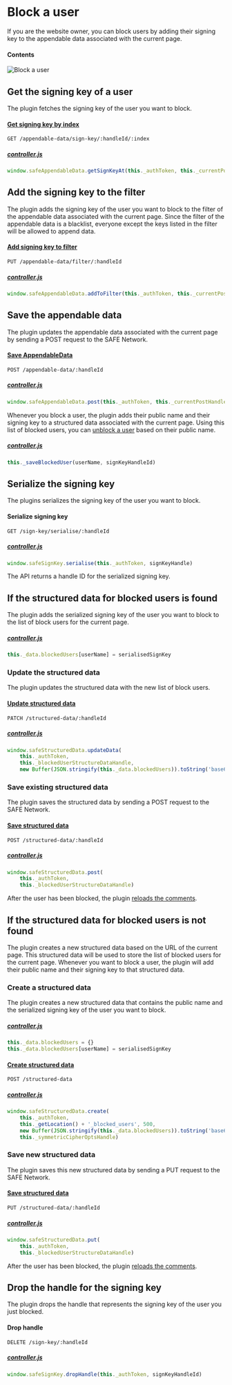 # Block a user

If you are the website owner, you can block users by adding their signing key to the appendable data associated with the current page.

#### Contents

<!-- toc -->

![Block a user](img/block-a-user.png)

## Get the signing key of a user

The plugin fetches the signing key of the user you want to block.

#### [Get signing key by index](https://github.com/maidsafe/rfcs/blob/master/text/0042-launcher-api-v0.6/api/appendable_data.md#get-signing-key-of-a-data-by-index)

```
GET /appendable-data/sign-key/:handleId/:index
```

##### [controller.js](https://github.com/maidsafe/safe_examples/blob/19cb638c3f02a4b9b9492e44f1527f6010c8e9ba/permanent_comments_plugin/comments/src/controller.js#L258)

```js
window.safeAppendableData.getSignKeyAt(this._authToken, this._currentPostHandleId, index)
```

## Add the signing key to the filter

The plugin adds the signing key of the user you want to block to the filter of the appendable data associated with the current page. Since the filter of the appendable data is a blacklist, everyone except the keys listed in the filter will be allowed to append data.

#### [Add signing key to filter](https://github.com/maidsafe/rfcs/blob/master/text/0042-launcher-api-v0.6/api/appendable_data.md#add-sign-keys-to-filter)

```
PUT /appendable-data/filter/:handleId
```

##### [controller.js](https://github.com/maidsafe/safe_examples/blob/19cb638c3f02a4b9b9492e44f1527f6010c8e9ba/permanent_comments_plugin/comments/src/controller.js#L260)

```js
window.safeAppendableData.addToFilter(this._authToken, this._currentPostHandleId, [signKeyHandleId])
```

## Save the appendable data

The plugin updates the appendable data associated with the current page by sending a POST request to the SAFE Network.

#### [Save AppendableData](https://github.com/maidsafe/rfcs/blob/master/text/0042-launcher-api-v0.6/api/appendable_data.md#save-appendabledata)

```
POST /appendable-data/:handleId
```

##### [controller.js](https://github.com/maidsafe/safe_examples/blob/19cb638c3f02a4b9b9492e44f1527f6010c8e9ba/permanent_comments_plugin/comments/src/controller.js#L261)

```js
window.safeAppendableData.post(this._authToken, this._currentPostHandleId)
```

Whenever you block a user, the plugin adds their public name and their signing key to a structured data associated with the current page. Using this list of blocked users, you can [unblock a user](unblock-a-user.md) based on their public name.

##### [controller.js](https://github.com/maidsafe/safe_examples/blob/19cb638c3f02a4b9b9492e44f1527f6010c8e9ba/permanent_comments_plugin/comments/src/controller.js#L262)

```js
this._saveBlockedUser(userName, signKeyHandleId)
```

## Serialize the signing key

The plugins serializes the signing key of the user you want to block.

#### Serialize signing key

```
GET /sign-key/serialise/:handleId
```

##### [controller.js](https://github.com/maidsafe/safe_examples/blob/19cb638c3f02a4b9b9492e44f1527f6010c8e9ba/permanent_comments_plugin/comments/src/controller.js#L369)

```js
window.safeSignKey.serialise(this._authToken, signKeyHandle)
```

The API returns a handle ID for the serialized signing key.

## If the structured data for blocked users is found

The plugin adds the serialized signing key of the user you want to block to the list of block users for the current page.

##### [controller.js](https://github.com/maidsafe/safe_examples/blob/19cb638c3f02a4b9b9492e44f1527f6010c8e9ba/permanent_comments_plugin/comments/src/controller.js#L426)

```js
this._data.blockedUsers[userName] = serialisedSignKey
```

### Update the structured data

The plugin updates the structured data with the new list of block users.

#### [Update structured data](https://api.safedev.org/low-level-api/structured-data/update-structured-data.html)

```
PATCH /structured-data/:handleId
```

##### [controller.js](https://github.com/maidsafe/safe_examples/blob/19cb638c3f02a4b9b9492e44f1527f6010c8e9ba/permanent_comments_plugin/comments/src/controller.js#L427-L430)

```js
window.safeStructuredData.updateData(
    this._authToken,
    this._blockedUserStructureDataHandle,
    new Buffer(JSON.stringify(this._data.blockedUsers)).toString('base64'), this._symmetricCipherOptsHandle)
```

### Save existing structured data

The plugin saves the structured data by sending a POST request to the SAFE Network.

#### [Save structured data](https://api.safedev.org/low-level-api/structured-data/save-structured-data.html#post-endpoint)

```
POST /structured-data/:handleId
```

##### [controller.js](https://github.com/maidsafe/safe_examples/blob/19cb638c3f02a4b9b9492e44f1527f6010c8e9ba/permanent_comments_plugin/comments/src/controller.js#L431-L433)

```js
window.safeStructuredData.post(
    this._authToken,
    this._blockedUserStructureDataHandle)
```

After the user has been blocked, the plugin [reloads the comments](fetch-comments.md).

## If the structured data for blocked users is not found

The plugin creates a new structured data based on the URL of the current page. This structured data will be used to store the list of blocked users for the current page. Whenever you want to block a user, the plugin will add their public name and their signing key to that structured data.

### Create a structured data

The plugin creates a new structured data that contains the public name and the serialized signing key of the user you want to block.

##### [controller.js](https://github.com/maidsafe/safe_examples/blob/19cb638c3f02a4b9b9492e44f1527f6010c8e9ba/permanent_comments_plugin/comments/src/controller.js#L440-L441)

```js
this._data.blockedUsers = {}
this._data.blockedUsers[userName] = serialisedSignKey
```

#### [Create structured data](https://api.safedev.org/low-level-api/structured-data/create-structured-data.html)

```
POST /structured-data
```

##### [controller.js](https://github.com/maidsafe/safe_examples/blob/19cb638c3f02a4b9b9492e44f1527f6010c8e9ba/permanent_comments_plugin/comments/src/controller.js#L442-L446)

```js
window.safeStructuredData.create(
    this._authToken,
    this._getLocation() + '_blocked_users', 500,
    new Buffer(JSON.stringify(this._data.blockedUsers)).toString('base64'),
    this._symmetricCipherOptsHandle)
```

### Save new structured data

The plugin saves this new structured data by sending a PUT request to the SAFE Network.

#### [Save structured data](https://api.safedev.org/low-level-api/structured-data/save-structured-data.html#put-endpoint)

```
PUT /structured-data/:handleId
```

##### [controller.js](https://github.com/maidsafe/safe_examples/blob/19cb638c3f02a4b9b9492e44f1527f6010c8e9ba/permanent_comments_plugin/comments/src/controller.js#L448-L450)

```js
window.safeStructuredData.put(
    this._authToken,
    this._blockedUserStructureDataHandle)
```

After the user has been blocked, the plugin [reloads the comments](fetch-comments.md).

## Drop the handle for the signing key

The plugin drops the handle that represents the signing key of the user you just blocked.

#### Drop handle

```
DELETE /sign-key/:handleId
```

##### [controller.js](https://github.com/maidsafe/safe_examples/blob/19cb638c3f02a4b9b9492e44f1527f6010c8e9ba/permanent_comments_plugin/comments/src/controller.js#L264)

```js
window.safeSignKey.dropHandle(this._authToken, signKeyHandleId)
```
